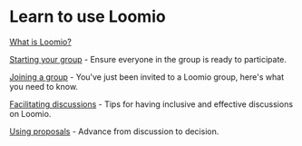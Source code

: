 # Learn to use Loomio

[What is Loomio?](overview.md)

[Starting your group](getting_started.md) - Ensure everyone in the group is ready to participate.

[Joining a group](joining_a_group.md) - You've just been invited to a Loomio group, here's what you need to know.

[Facilitating discussions](discussions.md) - Tips for having inclusive and effective discussions on Loomio.

[Using proposals](proposals.md) - Advance from discussion to decision.